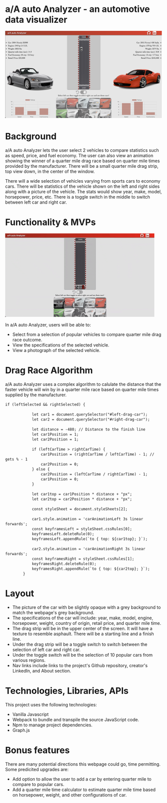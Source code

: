 # a/A auto Analyzer - an automotive data visualizer 

![Alt Text](./Screenshot%202023-07-24%20at%206.35.01%20PM.png)

# Background 

a/A auto Analyzer lets the user select 2 vehicles to compare statistics such as speed, price, and fuel economy. The user can also view an animation showing the winner of a quarter mile drag race based on quarter mile times provided by the manufacturer. There will be a small quarter mile drag strip, top view down, in the center of the window. 

There will a wide selection of vehicles varying from sports cars to economy cars. There will be statistics of the vehicle shown on the left and right sides along with a picture of the vehicle. The stats would show year, make, model, horsepower, price, etc. There is a toggle switch in the middle to switch between left car and right car.

# Functionality & MVPs

![Alt Text](/aA.gif)

In a/A auto Analyzer, users will be able to:

- Select from a selection of popular vehicles to compare quarter mile drag race outcome.
- View the specifications of the selected vehicle.
- View a photograph of the selected vehicle.

# Drag Race Algorithm 

a/A auto Analyzer uses a complex algorithm to calulate the distance that the faster vehicle will win by in a quarter mile race based on quarter mile times supplied by the manufacturer.  

```
if (leftSelected && rightSelected) {

            let car1 = document.querySelector("#left-drag-car");
            let car2 = document.querySelector("#right-drag-car");

            let distance = -480; // Distance to the finish line
            let car1Position = 1;
            let car2Position = 1;
            
            if (leftCarTime > rightCarTime) {
                car1Position = (rightCarTime / leftCarTime) - 1; // gets % - 1
                car2Position = 0;
            } else {
                car2Position = (leftCarTime / rightCarTime) - 1;
                car1Position = 0;
            }

            let car1top = car1Position * distance + "px";
            let car2top = car2Position * distance + "px";
            
            const styleSheet = document.styleSheets[2];

            car1.style.animation = 'carAnimationLeft 3s linear forwards';
            const keyframesLeft = styleSheet.cssRules[0];
            keyframesLeft.deleteRule(0);
            keyframesLeft.appendRule(`to { top: ${car1top}; }`);
          
            car2.style.animation = 'carAnimationRight 3s linear forwards';
            const keyframesRight = styleSheet.cssRules[1];
            keyframesRight.deleteRule(0);
            keyframesRight.appendRule(`to { top: ${car2top}; }`);
        }
```

# Layout

- The picture of the car with be slightly opaque with a grey background to match the webpage's grey background.
- The specifications of the car will include: year, make, model, engine, horsepower, weight, country of origin, retail price, and quarter mile time.  
- The drag strip will be in the upper center of the screen. It will have a texture to resemble asphault. There will be a starting line and a finish line. 
- Under the drag strip will be a toggle switch to switch between the selection of left car and right car. 
- Under the toggle switch will be the selection of 10 popular cars from various regions.
- Nav links include links to the project's Github repository, creator's LinkedIn, and About section.

# Technologies, Libraries, APIs

This project uses the following technologies:

- Vanilla Javascript 
- Webpack to bundle and transpile the source JavaScript code.
- Npm to manage project dependencies.
- Graph.js

# Bonus features

There are many potential directions this webpage could go, time permitting. Some predicited upgrades are:

- Add option to allow the user to add a car by entering quarter mile to compare to popular cars. 
- Add a quarter mile time calculator to estimate quarter mile time based on horsepower, weight, and other configurations of car. 
